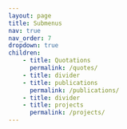 ```yaml
---
layout: page
title: Submenus
nav: true
nav_order: 7
dropdown: true
children:
    - title: Quotations
      permalink: /quotes/
    - title: divider
    - title: publications
      permalink: /publications/
    - title: divider
    - title: projects
      permalink: /projects/
---
```

